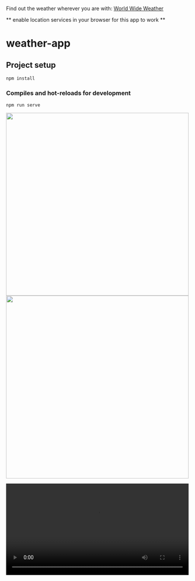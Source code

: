 Find out the weather wherever you are with: <a href="https://world-wide-weather-cjs.herokuapp.com/">World Wide Weather</a>
 
** enable location services in your browser for this app to work **

# weather-app

## Project setup
```
npm install
```

### Compiles and hot-reloads for development
```
npm run serve
```

<img src="https://user-images.githubusercontent.com/56137428/117291707-3fca0200-ae67-11eb-8d9d-431f32f05e02.png" width="500"/>

<img src="https://user-images.githubusercontent.com/56137428/117292127-b961f000-ae67-11eb-82a3-e4d45092a971.png" width="500"/>
 
<video width="500" controls src="https://user-images.githubusercontent.com/56137428/117294745-e9f75900-ae6a-11eb-945d-6a0e56281279.mov" type="video/mov"></video>


